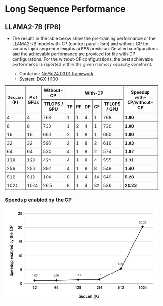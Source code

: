 # Long Sequence Performance

## LLAMA2-7B (FP8)

- The results in the table below show the pre-training performance of the LLAMA2-7B model with-CP (context parallelism) and without-CP for various input sequence lengths at FP8 precision. Detailed configurations and the achievable performance are provided for the with-CP configurations. For the without-CP configurations, the best achievable performance is reported within the given memory capacity constraint.

  - Container: [NeMo24.03.01.framework](https://catalog.ngc.nvidia.com/orgs/nvidia/containers/nemo/tags)
  - System: DGX-H100

<style>
  table {
    border-collapse: collapse;
  }
  th {
    border: 1px solid;
    padding: 5px;
    text-align: center; /* Center-align all header cells */
  }
  td {
    border: 1px solid;
    padding: 5px;
  }
  th.top-border {
    border-top: 2px solid;
  }
  td.speedup {
    font-weight: bold;
  }
</style>


<table>
  <thead>
    <tr>
      <th rowspan="2" class="top-border">SeqLen (K)</th>
      <th rowspan="2" class="top-border"># of GPUs</th>
      <th rowspan="1" class="top-border">Without-CP</th>
      <th colspan="5" class="top-border">With-CP</th>
      <th rowspan="2" class="top-border">Speedup with-CP/without-CP</th>
    </tr>
    <tr>
      <th>TFLOPS / GPU</th>
      <th>TP</th>
      <th>PP</th>
      <th>DP</th>
      <th>CP</th>
      <th>TFLOPS / GPU</th>
    </tr>
  </thead>
  <tbody>
    <tr>
      <td>4</td>
      <td>4</td>
      <td>768</td>
      <td>1</td>
      <td>1</td>
      <td>4</td>
      <td>1</td>
      <td>768</td>
      <td class="speedup">1.00</td>
    </tr>
    <tr>
      <td>8</td>
      <td>8</td>
      <td>730</td>
      <td>1</td>
      <td>2</td>
      <td>4</td>
      <td>1</td>
      <td>730</td>
      <td class="speedup">1.00</td>
    </tr>
    <tr>
      <td>16</td>
      <td>16</td>
      <td>660</td>
      <td>2</td>
      <td>1</td>
      <td>8</td>
      <td>1</td>
      <td>660</td>
      <td class="speedup">1.00</td>
    </tr>
    <tr>
      <td>32</td>
      <td>32</td>
      <td>595</td>
      <td>2</td>
      <td>1</td>
      <td>8</td>
      <td>2</td>
      <td>610</td>
      <td class="speedup">1.03</td>
    </tr>
    <tr>
      <td>64</td>
      <td>64</td>
      <td>534</td>
      <td>4</td>
      <td>1</td>
      <td>8</td>
      <td>2</td>
      <td>574</td>
      <td class="speedup">1.07</td>
    </tr>
    <tr>
      <td>128</td>
      <td>128</td>
      <td>424</td>
      <td>4</td>
      <td>1</td>
      <td>8</td>
      <td>4</td>
      <td>555</td>
      <td class="speedup">1.31</td>
    </tr>
    <tr>
      <td>256</td>
      <td>256</td>
      <td>392</td>
      <td>4</td>
      <td>1</td>
      <td>8</td>
      <td>8</td>
      <td>549</td>
      <td class="speedup">1.40</td>
    </tr>
    <tr>
      <td>512</td>
      <td>512</td>
      <td>104</td>
      <td>8</td>
      <td>1</td>
      <td>4</td>
      <td>16</td>
      <td>549</td>
      <td class="speedup">5.28</td>
    </tr>
    <tr>
      <td>1024</td>
      <td>1024</td>
      <td>26.5</td>
      <td>8</td>
      <td>1</td>
      <td>4</td>
      <td>32</td>
      <td>536</td>
      <td class="speedup">20.23</td>
    </tr>
  </tbody>
</table>


### Speedup enabled by the CP
![Speedup Graph](speedup_figure.png)